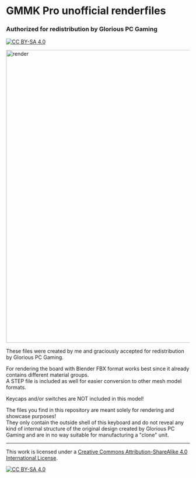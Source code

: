 # GMMK Pro unofficial renderfiles
### Authorized for redistribution by Glorious PC Gaming

[![CC BY-SA 4.0][cc-by-sa-shield]][cc-by-sa]

<img src="https://i.imgur.com/Kv4qXFP.png" alt="render" width="800"/>

These files were created by me and graciously accepted for redistribution by Glorious PC Gaming.

For rendering the board with Blender FBX format works best since it already contains different material groups.  
A STEP file is included as well for easier conversion to other mesh model formats.

Keycaps and/or switches are NOT included in this model!

The files you find in this repository are meant solely for rendering and showcase purposes!  
They only contain the outside shell of this keyboard and do not reveal any kind of internal structure of the original design created by Glorious PC Gaming and are in no way suitable for manufacturing a "clone" unit.

---

This work is licensed under a
[Creative Commons Attribution-ShareAlike 4.0 International License][cc-by-sa].

[![CC BY-SA 4.0][cc-by-sa-image]][cc-by-sa]

[cc-by-sa]: http://creativecommons.org/licenses/by-sa/4.0/
[cc-by-sa-image]: https://licensebuttons.net/l/by-sa/4.0/88x31.png
[cc-by-sa-shield]: https://img.shields.io/badge/License-CC%20BY--SA%204.0-lightgrey.svg
